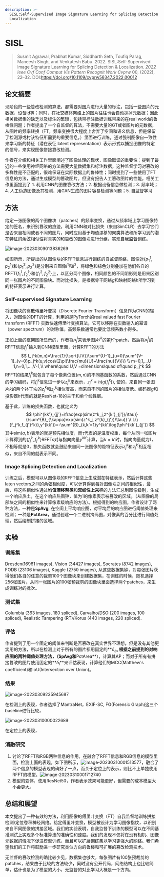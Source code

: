 ```yaml
---
description: >-
  SISL:Self-Supervised Image Signature Learning for Splicing Detection and
  Localization
---
```


# SISL

> Susmit Agrawal, Prabhat Kumar, Siddharth Seth, Toufiq Parag, Maneesh Singh, and Venkatesh Babu. 2022. SISL:Self-Supervised Image Signature Learning for Splicing Detection & Localization. _2022 Ieee Cvf Conf Comput Vis Pattern Recognit Work Cvprw_ 00, (2022), 22–32. DOI:https://doi.org/10.1109/cvprw56347.2022.00012

## 论文摘要

现阶段的一些篡改检测的算法，都需要对图片进行大量的标注，包括一些图片的元数据，设备id等；同时，在社交媒体网络上的图片往往也会自动抹掉元数据；因此相关数据集的缺乏以及标注的繁琐，包括带标注数据训练带来的在real world的鲁棒性问题；作者提出了一个自监督的算法，不需要大量的GT或者图片的元数据，从图片的频率转换（FT，频率变换很大程度上舍弃了空间和语义信息，但是保留了检测源或村该特征所需要的重要信息。）里面进行训练，通过强制图像自一致性来学习新的特征（潜在表征 latent representation）表示形式以捕捉图像的特定的信号，来实现图像拼接篡改检测。

作者在介绍和相关工作里面阐述了图像处理的现状，图像取证的重要性；提到了最近的一些使用神经网络的方法需要大量数据集和标注数据，这种监督学习对篡改的多样性是不匹配的，很难保证在实际数据上的鲁棒性；同时提到了一些使用了FT信息的方法，通过生成模型的篡改图片，但没有报告人工篡改图片的性能。相关工作里面提到了 1. 利用CNN的图像篡改方法；2. 根据设备信息做检测；3. 频率域；4. 人工伪造图像及其检测，用GAN生成的图片容易检测等问题；5. 自监督学习

## 方法

给定一张图像的两个图像块（patches）的频率变换，通过从频率域上学习图像特定的签名，来识别篡改的痕迹，利用CNN和对比损失（来自SimCLR）去学习它们是否来自相同或者不同的图片，同时应用基于均值漂移的聚类算法和所学习到的潜在特征的余弦相似性将真实的和篡改的图像块进行分组，实现自我监督训练。

![image-20230309013836269](https://s2.loli.net/2023/03/09/QDsnb7NoMtZ3h6w.png)

如图所示，所提出的从图像块的RFFT信息进行训练的自监督网络，图像对$\{p_1^1,p_2^1\}$和$\{p_1^2,p_2^2\}$是分别来自图像$I^1$和$I^2$，将绿色和棕色分别叠加在他们各自的RFFT$\{f_1^1,f_2^1\}$和$\{f_1^2,f_2^2\}$上，以区分两个图像，相同颜色的不同阴影则是用来区别同一张图片的不同图像块。而对比损失，是根据骨干网络$g$和映射网络$h$所学习到的特征表示进行计算。

### Self-supervised Signature Learning

将图像块的离散傅里叶变换（Discrete Fourier Transform）信息作为CNN的输入，对图像的DFT的计算，利用的是PyTorch的real valued fast Fourier transform (RFFT) 实数快速傅里叶变换算法，它可以移除在实数输入的幂谱（power spectrum）的对称值。高频系数通常也要比低频系数小得多。

正如上面的框架图所显示的，作者将$p_j^i$来表示图片$I^k$的第$j$个patch，然后将$p_j^i$的RFFT信息$f_j^k$输入到CNN模型里面，计算RFFT的方法
$$
f_j^k(m,n)=\frac{1}{\sqrt{UV}}\sum^{U-1}_{u=0}\sum^{V-1}_{v=0}p_j^k(u,v)cos\{2\pi(\frac{mu}{U}+\frac{nu}{V})\} \\
m=0,1,...U-1,n=0,1,...,V-1,\\
where\quad U,V =dimensions\quad of\quad p_j^k
$$
RFFT的结果$f_j^k$就包含了每个像素位置$(m,n)$的不同基函数的系数，然后通过CNN的学习编码，将$f_j^k$信息进一步以$z_j^k$来表示，$z_j^k=h(g(f_j^k))$, 使的，来自同一张图片$k$的两个补丁块的$z_j^k$和$z_{j'}^k$相似度高，而来自不同的图片的相似度低。编码器$g$和投影器$h$代表的就是ResNet-18的主干和单个线性层。

基于此，训练的损失函数，也就定义为
$$
\phi^{kk'}_{jj'}=\frac{exp(sim(z^k_j,z^{k'}_{j'})/\tau)}{\sum^{B}_{\kappa}exp(sim(z^k_j,z^{k}_{j'})/\tau)} \\
L(\{f_j^k,f_{j'}^k\},y^{kk'})=-\sum^{B}_{k,k'=1}y^{kk'}log(\phi^{kk'}_{jj'})
$$
其中sim$(a,b)$表示的就是预先相似度，而$\tau$代表的是温度权重，每个从同一张图片计算得到的$\{f_j^k,f_{j'}^k\}$RFFTs对与指向向量$y^{kk'}$计算，当$k=k'$时，指向向量就为1，不相等就是0，损失函数就会鼓励来自同一张图像的隐特征表示$z_j^k$和$z_j^{k'}$相互相似，来自不同的就表示不同。

### Image Splicing Detection and Lacalization

训练之后，模型可以从图像块的RFFT信息上生成潜在特征表示，然后计算这些laten vectors之间的余弦相似度，可以计算得到每对图像块之间的相似性，最后，将这些相似性通过**均值漂移聚类**和**双线性上采样**的方法汇总到图像级别，生成一个响应热土，在这个响应热图钟，值为1的像素表示被篡改的区域。（从图像的局部块之间的相似性来计算像素级响应的方法）。根据得到的响应图，作者设计了两种方法，一种是**SpAvg**, 在空间上平均响应图，对平均后的响应图进行阈值处理来检测；一种是**PctArea**，通过创建一个二进制掩码图，对像素的百分比进行阈值处理，然后绘制拼接的区域。

## 实验

### 训练集

Dresden(16961 images), Vision (34427 images), Socrates (8742 images), FODB (23106 images), Kaggle (2750 images), 从这些数据集钟，对每张图片获得他们各自的任意的裁剪100个图像块来创建数据集，在训练的时候，随机选择256张图片，从同一张图片的100张预裁剪的图像块里面选择两个patches，来生成训练对的批次。

### 测试集

Columbia (363 images, 180 spliced), Carvalho/DSO (200 images, 100 spliced), Realistic Tampering (RT)/Korus (440 images, 220 spliced).

### 评估

作者提到了用一个固定的阈值来判断是否篡改在真实世界不理想，但是没有其他更实用的方法，所以在检测上对于所有的图片都用固定的**$\delta_b$**, 根据之前提到的对响应图的两种阈值处理方法，（**SpAvg**和**PctArea**），计算其AP；而对于所有有拼接篡改的图片使用固定的**$\delta_l$**来评估表现，计算他们的MCC(Matthew's coefficient)和IoU(Intersection over Union)。

### 结果

![image-20230309235945687](https://s2.loli.net/2023/03/10/NADwbeZiG7XgdmY.png)

在检测上的表现，作者选择了MantraNet，EXIF-SC, FG(Forensic Graph)这三个baseline进行比较，

![image-20230310000022689](https://s2.loli.net/2023/03/10/i73P9fBOFS6NmKZ.png)

在定位上的表现，

### 消融研究

1. 讨论了RFFT和RGB两种信息的作用，在融合了RFFT信息和RGB信息的模型里面，检测上面的表现，如下图所示，![image-20230310001513577](https://s2.loli.net/2023/03/10/LdgEGscmuUNaFXn.png)，融合了两个信息的模型表现的确好了一点，而关于定位上的表示，则比不上单独使用RFFT的模型。![image-20230310001712740](https://s2.loli.net/2023/03/10/tXcoCv61IrZnfuG.png)
2. 模型的变体，使用ResNet50，作者表示效果可能更好，但需要的成本模型大小会更大。

## 总结和展望

本文提出了一种有效的方法，利用图像的傅里叶变换（FT）自我监督地训练拼接检测/定位卷积神经网络。给定傅里叶变换，模型被设计为学习图像指纹，以识别来自不同图像的拼接区域。我们的实验表明，自我监督下训练的模型可以在不同基准测试上实现多个标准算法的准确性和速度。我们的发现不仅将在没有相机、图像元数据的情况下促进模型训练，而且可以扩展训练集以学习更强大的网络。我们希望我们的工作将鼓励进一步研究类似方向的鲁棒和可扩展的篡改检测技术。

无监督的篡改检测的确比较少见，数据集也够大，每张图片有100张预裁剪的patches，结果由于比较的方法较少，同时没有公开代码，网络结构上也比较简单，估计也是为了模型的大小，无监督的对比学习大概是一个方向。




